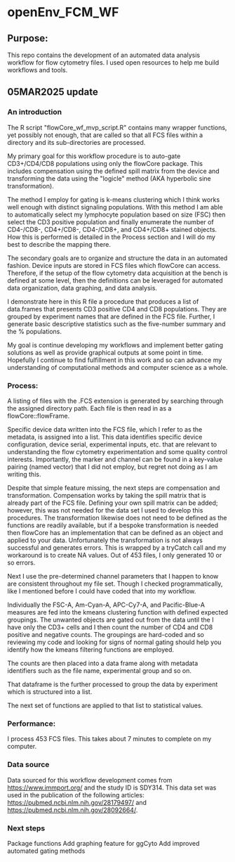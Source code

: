 # openEnv_FCM_WF

## Purpose: 
This repo contains the development of an automated data analysis workflow for flow cytometry files. I used open resources to help me build workflows and tools. 

## 05MAR2025 update

### An introduction

The R script "flowCore_wf_mvp_script.R" contains many wrapper functions, yet possibly not enough, that are called so that all FCS files within a directory and its sub-directories are processed. 

My primary goal for this workflow procedure is to auto-gate CD3+/CD4/CD8 populations using only the flowCore package. This includes compensation using the defined spill matrix from the device and transforming the data using the "logicle" method (AKA hyperbolic sine transformation). 

The method I employ for gating is k-means clustering which I think works well enough with distinct signaling populations. With this method I am able to automatically select my lymphocyte population based on size (FSC) then select the CD3 positive population and finally enumerate the number of CD4-/CD8-, CD4+/CD8-, CD4-/CD8+, and CD4+/CD8+ stained objects. How this is performed is detailed in the Process section and I will do my best to describe the mapping there. 

The secondary goals are to organize and structure the data in an automated fashion. Device inputs are stored in FCS files which flowCore can access. Therefore, if the setup of the flow cytometry data acquisition at the bench is defined at some level, then the definitions can be leveraged for automated data organization, data graphing, and data analysis. 

I demonstrate here in this R file a procedure that produces a list of data.frames that presents CD3 positive CD4 and CD8 populations. They are grouped by experiment names that are defined in the FCS file. Further, I generate basic descriptive statistics such as the five-number summary and the % populations. 

My goal is continue developing my workflows and implement better gating solutions as well as provide graphical outputs at some point in time. Hopefully I continue to find fulfillment in this work and so can advance my understanding of computational methods and computer science as a whole. 

### Process: 

A listing of files with the .FCS extension is generated by searching through the assigned directory path. Each file is then read in as a flowCore::flowFrame. 

Specific device data written into the FCS file, which I refer to as the metadata, is assigned into a list. This data identifies specific device configuration, device serial, experimental inputs, etc. that are relevant to understanding the flow cytometry experimentation and some quality control interests. Importantly, the marker and channel can be found in a key-value pairing (named vector) that I did not employ, but regret not doing as I am writing this. 

Despite that simple feature missing, the next steps are compensation and transformation. Compensation works by taking the spill matrix that is already part of the FCS file. Defining your own spill matrix can be added; however, this was not needed for the data set I used to develop this procedures. The transformation likewise does not need to be defined as the functions are readily available, but if a bespoke transformation is needed then flowCore has an implementation that can be defined as an object and applied to your data. Unfortunately the transformation is not always successful and generates errors. This is wrapped by a tryCatch call and my workaround is to create NA values. Out of 453 files, I only generated 10 or so errors. 

Next I use the pre-determined channel parameters that I happen to know are consistent throughout my file set. Though I checked programmatically, like I mentioned before I could have coded that into my workflow. 

Individually the FSC-A, Am-Cyan-A, APC-Cy7-A, and Pacific-Blue-A measures are fed into the kmeans clustering function with defined expected groupings. The unwanted objects are gated out from the data until the I have only the CD3+ cells and I then count the number of CD4 and CD8 positive and negative counts. The groupings are hard-coded and so reviewing my code and looking for signs of normal gating should help you identify how the kmeans filtering functions are employed. 

The counts are then placed into a data frame along with metadata identifiers such as the file name, experimental group and so on. 

That dataframe is the further processed to group the data by experiment which is structured into a list. 

The next set of functions are applied to that list to statistical values. 

### Performance: 

I process 453 FCS files. This takes about 7 minutes to complete on my computer. 

### Data source 

Data sourced for this workflow development comes from https://www.immport.org/ and the study ID is SDY314. 
This data set was used in the publication of the following articles: https://pubmed.ncbi.nlm.nih.gov/28179497/ and https://pubmed.ncbi.nlm.nih.gov/28092664/. 

### Next steps

Package functions
Add graphing feature for ggCyto 
Add improved automated gating methods 

